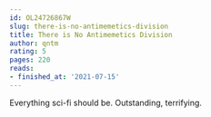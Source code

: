 ```yaml
---
id: OL24726867W
slug: there-is-no-antimemetics-division
title: There is No Antimemetics Division
author: qntm
rating: 5
pages: 220
reads:
- finished_at: '2021-07-15'
---
```

Everything sci-fi should be. Outstanding, terrifying.
